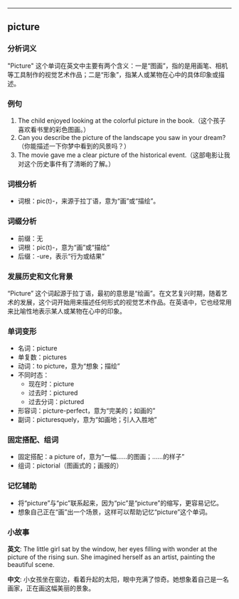 
---------------
## picture
### 分析词义
"Picture" 这个单词在英文中主要有两个含义：一是“图画”，指的是用画笔、相机等工具制作的视觉艺术作品；二是“形象”，指某人或某物在心中的具体印象或描述。

### 例句
1. The child enjoyed looking at the colorful picture in the book.（这个孩子喜欢看书里的彩色图画。）
2. Can you describe the picture of the landscape you saw in your dream?（你能描述一下你梦中看到的风景吗？）
3. The movie gave me a clear picture of the historical event.（这部电影让我对这个历史事件有了清晰的了解。）

### 词根分析
- 词根：pic(t)-，来源于拉丁语，意为“画”或“描绘”。

### 词缀分析
- 前缀：无
- 词根：pic(t)-，意为“画”或“描绘”
- 后缀：-ure，表示“行为或结果”

### 发展历史和文化背景
“Picture” 这个词起源于拉丁语，最初的意思是“绘画”。在文艺复兴时期，随着艺术的发展，这个词开始用来描述任何形式的视觉艺术作品。在英语中，它也经常用来比喻性地表示某人或某物在心中的印象。

### 单词变形
- 名词：picture
- 单复数：pictures
- 动词：to picture，意为“想象；描绘”
- 不同时态：
  - 现在时：picture
  - 过去时：pictured
  - 过去分词：pictured
- 形容词：picture-perfect，意为“完美的；如画的”
- 副词：picturesquely，意为“如画地；引人入胜地”

### 固定搭配、组词
- 固定搭配：a picture of，意为“一幅……的图画；……的样子”
- 组词：pictorial（图画式的；画报的）

### 记忆辅助
- 将“picture”与“pic”联系起来，因为“pic”是“picture”的缩写，更容易记忆。
- 想象自己正在“画”出一个场景，这样可以帮助记忆“picture”这个单词。

### 小故事
**英文**:
The little girl sat by the window, her eyes filling with wonder at the picture of the rising sun. She imagined herself as an artist, painting the beautiful scene.

**中文**:
小女孩坐在窗边，看着升起的太阳，眼中充满了惊奇。她想象着自己是一名画家，正在画这幅美丽的景象。

